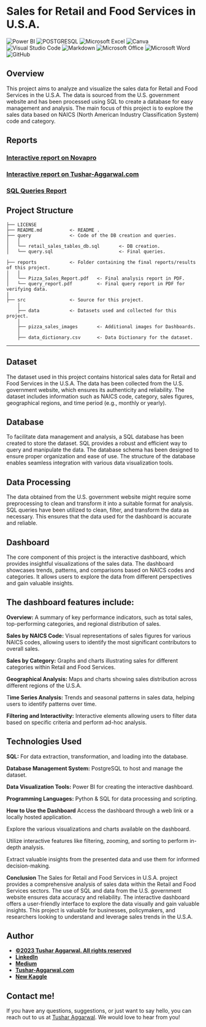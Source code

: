 # Sales for Retail and Food Services in U.S.A.
![Power BI](https://img.shields.io/badge/power_bi-F2C811?style=for-the-badge&logo=powerbi&logoColor=black)
![POSTGRESQL](https://img.shields.io/badge/PostgreSQL-4169E1.svg?style=for-the-badge&logo=PostgreSQL&logoColor=white)
![Microsoft Excel](https://img.shields.io/badge/Microsoft_Excel-217346?style=for-the-badge&logo=microsoft-excel&logoColor=white)
![Canva](https://img.shields.io/badge/Canva-%2300C4CC.svg?style=for-the-badge&logo=Canva&logoColor=white)
![Visual Studio Code](https://img.shields.io/badge/Visual%20Studio%20Code-0078d7.svg?style=for-the-badge&logo=visual-studio-code&logoColor=white)
![Markdown](https://img.shields.io/badge/markdown-%23000000.svg?style=for-the-badge&logo=markdown&logoColor=white)
![Microsoft Office](https://img.shields.io/badge/Microsoft_Office-D83B01?style=for-the-badge&logo=microsoft-office&logoColor=white)
![Microsoft Word](https://img.shields.io/badge/Microsoft_Word-2B579A?style=for-the-badge&logo=microsoft-word&logoColor=white)
![GitHub](https://img.shields.io/badge/github-%23121011.svg?style=for-the-badge&logo=github&logoColor=white)


## Overview
This project aims to analyze and visualize the sales data for Retail and Food Services in the U.S.A. The data is sourced from the U.S. government website and has been processed using SQL to create a database for easy management and analysis. The main focus of this project is to explore the sales data based on NAICS (North American Industry Classification System) code and category.

## Reports
### [Interactive report on Novapro]()
### [Interactive report on Tushar-Aggarwal.com]()
### [SQL Queries Report]()

## Project Structure

    ├── LICENSE
    ├── README.md          <- README .
    ├── query              <- Code of the DB creation and queries.
    │   │
    │   └── retail_sales_tables_db.sql       <- DB creation.
    │   └── query.sql                        <- Final queries.

    ├── reports            <- Folder containing the final reports/results of this project.
    │   │
    │   └── Pizza_Sales_Report.pdf   <- Final analysis report in PDF.
    │   └── query_report.pdf         <- Final query report in PDF for verifying data.
    │   
    ├── src                <- Source for this project.
        │
        ├── data           <- Datasets used and collected for this project.
        │   
        ├── pizza_sales_images       <- Additional images for Dashboards.
        │
        ├── data_dictionary.csv      <- Data Dictionary for the dataset.

  
--------




## Dataset
The dataset used in this project contains historical sales data for Retail and Food Services in the U.S.A. The data has been collected from the U.S. government website, which ensures its authenticity and reliability. The dataset includes information such as NAICS code, category, sales figures, geographical regions, and time period (e.g., monthly or yearly).

## Database
To facilitate data management and analysis, a SQL database has been created to store the dataset. SQL provides a robust and efficient way to query and manipulate the data. The database schema has been designed to ensure proper organization and ease of use. The structure of the database enables seamless integration with various data visualization tools.

## Data Processing
The data obtained from the U.S. government website might require some preprocessing to clean and transform it into a suitable format for analysis. SQL queries have been utilized to clean, filter, and transform the data as necessary. This ensures that the data used for the dashboard is accurate and reliable.


## Dashboard
The core component of this project is the interactive dashboard, which provides insightful visualizations of the sales data. The dashboard showcases trends, patterns, and comparisons based on NAICS codes and categories. It allows users to explore the data from different perspectives and gain valuable insights.

## The dashboard features include:

**Overview:** A summary of key performance indicators, such as total sales, top-performing categories, and regional distribution of sales.

**Sales by NAICS Code:** Visual representations of sales figures for various NAICS codes, allowing users to identify the most significant contributors to overall sales.

**Sales by Category:** Graphs and charts illustrating sales for different categories within Retail and Food Services.

**Geographical Analysis:** Maps and charts showing sales distribution across different regions of the U.S.A.

T**ime Series Analysis:** Trends and seasonal patterns in sales data, helping users to identify patterns over time.

**Filtering and Interactivity:** Interactive elements allowing users to filter data based on specific criteria and perform ad-hoc analysis.

## Technologies Used
**SQL:** For data extraction, transformation, and loading into the database.

**Database Management System:** PostgreSQL to host and manage the dataset.

**Data Visualization Tools:** Power BI for creating the interactive dashboard.

**Programming Languages:** Python & SQL for data processing and scripting.

**How to Use the Dashboard**
Access the dashboard through a web link or a locally hosted application.

Explore the various visualizations and charts available on the dashboard.

Utilize interactive features like filtering, zooming, and sorting to perform in-depth analysis.

Extract valuable insights from the presented data and use them for informed decision-making.

**Conclusion**
The Sales for Retail and Food Services in U.S.A. project provides a comprehensive analysis of sales data within the Retail and Food Services sectors. The use of SQL and data from the U.S. government website ensures data accuracy and reliability. The interactive dashboard offers a user-friendly interface to explore the data visually and gain valuable insights. This project is valuable for businesses, policymakers, and researchers looking to understand and leverage sales trends in the U.S.A.

## Author
- <ins><b>©2023 Tushar Aggarwal. All rights reserved</b></ins>
- <b>[LinkedIn](https://www.linkedin.com/in/tusharaggarwalinseec/)</b>
- <b>[Medium](https://medium.com/@tushar_aggarwal)</b> 
- <b>[Tushar-Aggarwal.com](https://www.tushar-aggarwal.com/)</b>
- <b>[New Kaggle](https://www.kaggle.com/tagg27)</b> 

## Contact me!

If you have any questions, suggestions, or just want to say hello, you can reach out to us at [Tushar Aggarwal](mailto:info@tushar-aggarwal.com). We would love to hear from you!











































































































































































































